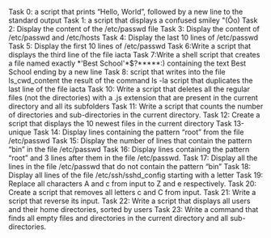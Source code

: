 Task 0: a script that prints “Hello, World”, followed by a new line to the standard output
Task 1: a script that displays a confused smiley "(Ôo)
Task 2: Display the content of the /etc/passwd file
Task 3: Display the content of /etc/passwd and /etc/hosts
Task 4: Display the last 10 lines of /etc/passwd
Task 5: Display the first 10 lines of /etc/passwd
Task 6:Write a script that displays the third line of the file iacta
Task 7:Write a shell script that creates a file named exactly \*\'Best School\'\*$\?\*\*\*\*\*:) containing the text Best School ending by a new line
Task 8: script that writes into the file ls_cwd_content the result of the command ls -la
script that duplicates the last line of the file iacta
Task 10: Write a script that deletes all the regular files (not the directories) with a .js extension that are present in the current directory and all its subfolders
Task 11: Write a script that counts the number of directories and sub-directories in the current directory.
Task 12: Create a script that displays the 10 newest files in the current directory
Task 13-unique
Task 14: Display lines containing the pattern “root” from the file /etc/passwd
Task 15: Display the number of lines that contain the pattern “bin” in the file /etc/passwd
Task 16: Display lines containing the pattern “root” and 3 lines after them in the file /etc/passwd.
Task 17: Display all the lines in the file /etc/passwd that do not contain the pattern “bin”
Task 18: Display all lines of the file /etc/ssh/sshd_config starting with a letter
Task 19: Replace all characters A and c from input to Z and e respectively.
Task 20: Create a script that removes all letters c and C from input.
Task 21: Write a script that reverse its input.
Task 22: Write a script that displays all users and their home directories, sorted by users
Task 23: Write a command that finds all empty files and directories in the current directory and all sub-directories.
